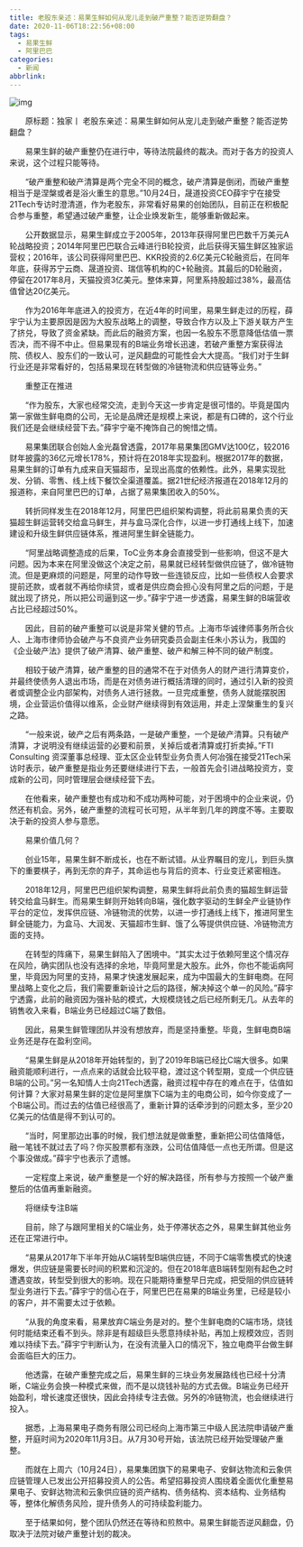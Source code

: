 ```yaml
---
title: 老股东亲述：易果生鲜如何从宠儿走到破产重整？能否逆势翻盘？
date: 2020-11-06T18:22:56+08:00
tags:
  - 易果生鲜
  - 阿里巴巴
categories:
  - 新闻
abbrlink:
---
```


![img](https://cdn.jsdelivr.net/gh/yakeing/Documentation@main/Hexo/images/df99-kaqzmiv6089388.jpg)

　　原标题：独家丨 老股东亲述：易果生鲜如何从宠儿走到破产重整？能否逆势翻盘？　　

　　易果生鲜的破产重整仍在进行中，等待法院最终的裁决。而对于各方的投资人来说，这个过程只能等待。

　　“破产重整和破产清算是两个完全不同的概念，破产清算是倒闭，而破产重整相当于是涅槃或者是浴火重生的意思。”10月24日，晟道投资CEO薛宇宁在接受21Tech专访时澄清道，作为老股东，非常看好易果的创始团队，目前正在积极配合参与重整，希望通过破产重整，让企业焕发新生，能够重新做起来。

　　公开数据显示，易果生鲜成立于2005年，2013年获得阿里巴巴数千万美元A轮战略投资；2014年阿里巴巴联合云峰进行B轮投资，此后获得天猫生鲜区独家运营权；2016年，该公司获得阿里巴巴、KKR投资的2.6亿美元C轮融资后，在同年年底，获得苏宁云商、晟道投资、瑞信等机构的C+轮融资。其最后的D轮融资，停留在2017年8月，天猫投资3亿美元。整体来算，阿里系持股超过38%，最高估值曾达20亿美元。

　　作为2016年年底进入的投资方，在近4年的时间里，易果生鲜走过的历程，薛宇宁认为主要原因是因为大股东战略上的调整，导致合作方以及上下游关联方产生了挤兑，导致了资金紧缺。而此后的融资方案，也因一名股东不愿意降低估值一票否决，而不得不中止。但易果现有的B端业务增长迅速，若破产重整方案获得法院、债权人、股东们的一致认可，逆风翻盘的可能性会大大提高。“我们对于生鲜行业还是非常看好的，包括易果现在转型做的冷链物流和供应链等业务。”

　　重整正在推进

　　“作为股东，大家也经常交流，走到今天这一步肯定是很可惜的。毕竟是国内第一家做生鲜电商的公司，无论是品牌还是规模上来说，都是有口碑的，这个行业我们还是会继续经营下去。”薛宇宁毫不掩饰自己的惋惜之情。

　　易果集团联合创始人金光磊曾透露，2017年易果集团GMV达100亿，较2016财年披露的36亿元增长178%，预计将在2018年实现盈利。根据2017年的数据，易果生鲜的订单有九成来自天猫超市，呈现出高度的依赖性。此外，易果实现批发、分销、零售、线上线下餐饮全渠道覆盖。据21世纪经济报道在2018年12月的报道称，来自阿里巴巴的订单，占据了易果集团收入的50%。

　　转折同样发生在2018年12月，阿里巴巴组织架构调整，将此前易果负责的天猫超生鲜运营转交给盒马鲜生，并与盒马深化合作，以进一步打通线上线下，加速建设和升级生鲜供应链体系，推进阿里生鲜全链能力。

　　“阿里战略调整造成的后果，ToC业务本身会直接受到一些影响，但这不是大问题。因为本来在阿里没做这个决定之前，易果就已经转型做供应链了，做冷链物流。但是更麻烦的问题是，阿里的动作导致一些连锁反应，比如一些债权人会要求提前还款，或者就不再给你续贷，或者是供应商会担心没有阿里之后的问题，于是就出现了挤兑，所以把公司逼到这一步。”薛宇宁进一步透露，易果生鲜的B端营收占比已经超过50%。

　　因此，目前的破产重整可以说是非常关健的节点。上海市华诚律师事务所合伙人、上海市律师协会破产与不良资产业务研究委员会副主任朱小苏认为，我国的《企业破产法》提供了破产清算、破产重整、破产和解三种不同的破产制度。

　　相较于破产清算，破产重整的目的通常不在于对债务人的财产进行清算变价，并最终使债务人退出市场，而是在对债务进行概括清理的同时，通过引入新的投资者或调整企业内部架构，对债务人进行拯救。一旦完成重整，债务人就能摆脱困境，企业营运价值得以维系，企业财产继续得到有效运用，并走上涅槃重生的复兴之路。

　　“一般来说，破产之后有两条路，一是破产重整，一个是破产清算。只有破产清算，才说明没有继续运营的必要和前景，关掉后或者清算或打折卖掉。”FTI Consulting 资深董事总经理、亚太区企业转型业务负责人何冶强在接受21Tech采访时表示，破产重整是指业务还要继续进行下去，一般首先会引进战略投资方，变成新的公司，同时管理层会继续经营下去。

　　在他看来，破产重整也有成功和不成功两种可能，对于困境中的企业来说，仍然还有机会。另外，破产重整的流程可长可短，从半年到几年的跨度不等。主要取决于新的投资人参与意愿。

　　易果价值几何？

　　创业15年，易果生鲜不断成长，也在不断试错。从业界瞩目的宠儿，到巨头旗下的重要棋子，再到无奈的弃子，其命运也与背后的资本、行业变迁紧密相连。

　　2018年12月，阿里巴巴组织架构调整，易果生鲜将此前负责的猫超生鲜运营转交给盒马鲜生。而易果生鲜则开始转向B端，强化数字驱动的生鲜全产业链协作平台的定位，发挥供应链、冷链物流的优势，以进一步打通线上线下，推进阿里生鲜全链能力，为盒马、大润发、天猫超市生鲜、饿了么等提供供应链、冷链物流方面的支持。

　　在转型的阵痛下，易果生鲜陷入了困境中。“其实太过于依赖阿里这个情况存在风险，确实团队也没有选择的余地，毕竟阿里是大股东。此外，你也不能诟病阿里，毕竟因为阿里的支持，易果才快速发展起来，成为中国最大的生鲜电商。在阿里战略上变化之后，我们需要重新设计之后的路径，解决掉这个单一的风险。”薛宇宁透露，此前的融资因为强补贴的模式，大规模烧钱之后已经所剩无几。从去年的销售收入来看，B端业务已经超过C端了数倍。

　　因此，易果生鲜管理团队并没有想放弃，而是坚持重整。毕竟，生鲜电商B端业务还是存在盈利空间。

　　“易果生鲜是从2018年开始转型的，到了2019年B端已经比C端大很多。如果融资能顺利进行，一点点来的话就会比较平稳，渡过这个转型期，变成一个供应链B端的公司。”另一名知情人士向21Tech透露，融资过程中存在的难点在于，估值如何计算？大家对易果生鲜的定位是阿里旗下C端为主的电商公司，如今你变成了一个B端公司。而过去的估值已经很高了，重新计算的话牵涉到的问题太多，至少20亿美元的估值是得不到认可的。

　　“当时，阿里那边出事的时候，我们想法就是做重整，重新把公司估值降低，融一笔钱不就过去了吗？你买股票都有涨跌，公司估值降低一点也无所谓。但是这个事没做成。”薛宇宁也表示了遗憾。

　　一定程度上来说，破产重整是一个好的解决路径，所有参与方按照一个破产重整后的估值再重新融资。

　　将继续专注B端

　　目前，除了与跟阿里相关的C端业务，处于停滞状态之外，易果生鲜其他业务还在正常进行中。

　　“易果从2017年下半年开始从C端转型B端供应链，不同于C端零售模式的快速爆发，供应链是需要长时间的积累和沉淀的。但在2018年底B端转型刚有起色之时遭遇变故，转型受到很大的影响。现在只能期待重整早日完成，把受阻的供应链转型业务进行下去。”薛宇宁的信心在于，阿里巴巴在易果的B端业务里，已经是较小的客户，并不需要太过于依赖。

　　“从我的角度来看，易果放弃C端业务是对的。整个生鲜电商的C端市场，烧钱何时能结束还看不到头。除非是有超级巨头愿意持续补贴，再加上规模效应，否则难以持续下去。”薛宇宁判断认为，在没有流量入口的情况下，独立电商平台做生鲜会面临巨大的压力。

　　他透露，在破产重整完成之后，易果生鲜的三块业务发展路线也已经十分清晰，C端业务会换一种模式来做，而不是以烧钱补贴的方式去做。B端业务已经开始盈利，增长速度还很快，因此会持续专注去做。另外的冷链物流，也会继续进行投入。

　　据悉，上海易果电子商务有限公司已经向上海市第三中级人民法院申请破产重整，开庭时间为2020年11月3日。从7月30号开始，该法院已经开始受理破产重整。

　　而就在上周六（10月24日），易果集团旗下的易果电子、安鲜达物流和云象供应链管理人已发出公开招募投资人的公告。希望招募投资人围绕着全面优化重整易果电子、安鲜达物流和云象供应链的资产结构、债务结构、资本结构、业务结构等，整体化解债务风险，提升债务人的可持续盈利能力。

　　至于结果如何，整个团队仍然还在等待和煎熬中。易果生鲜能否逆风翻盘，仍取决于法院对破产重整计划的裁决。